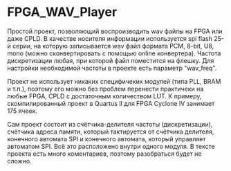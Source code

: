 # FPGA_WAV_Player

Простой проект, позволяющий воспроизводить wav файлы на FPGA или даже CPLD. В качестве носителя информации используется spi flash 25-й серии, на которую записывается wav файл формата PCM, 8-bit, U8, mono (можно сконвертировать с помощью online конвертера).  Частота дискретизации любая, при которой файл поместится на флешку. Для настройки необходимой частоты в проекте есть параметр "wav_freq".

Проект не использует никаких специфичеких модулей (типа PLL, BRAM и т.п.), поэтому его можно без проблем перенести практичеки на любые FPGA, CPLD с достаточным количеством LUT. К примеру, скомпилированный проект в Quartus II для FPGA Cyclone IV занимает 175 ячеек.

Сам проект состоит из счётчика-делителя частоты (дискретизации), счётчика адреса памяти, который тактируется от счётчика делителя, конечного автомата SPI и конечного автомата, который управляет автоматом SPI. Всё это расположено внутри одного модуля. В тексте проекта есть много коментариев, поэтому разобраться будет не сложно.
